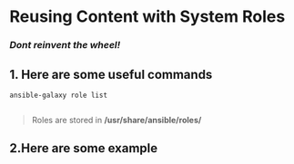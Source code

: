 # Reusing Content with System Roles
### ***Dont reinvent the wheel!***

## 1. Here are some useful commands
```
ansible-galaxy role list
```
```

```
> Roles are stored in **/usr/share/ansible/roles/**

## 2.Here are some example 

